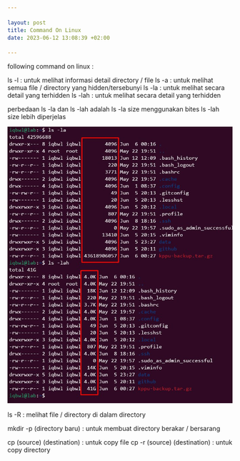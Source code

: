 ```yaml
---

layout: post
title: Command On Linux
date: 2023-06-12 13:08:39 +02:00

---
```



following command on linux : 

ls -l : untuk melihat informasi detail directory / file
ls -a : untuk melihat semua file / directory yang hidden/tersebunyi
ls -la : untuk melihat secara detail yang terhidden
ls -lah : untuk melihat secara detail yang terhidden

perbedaan ls -la dan ls -lah adalah 
ls -la size menggunakan bites
ls -lah size lebih diperjelas

![ls](/assets/img/posts/ls.jpg)

ls -R : melihat file / directory di dalam directory

mkdir -p (directory baru) : untuk membuat directory berakar / bersarang

cp (source) (destination) : untuk copy file
cp -r (source) (destination) : untuk copy directory
